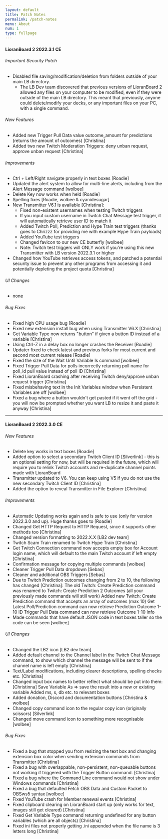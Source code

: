 ```yaml
---
layout: default
title: Patch Notes
permalink: /patch-notes
menu: About
num: 1
type: fullpage
---
```


#### LioranBoard 2 2022.3.1 CE

###### Important Security Patch
- Disabled file saving/modification/deletion from folders outside of your main LB directory.
	- The LB Dev team discovered that previous versions of LioranBoard 2 allowed any files on your computer
	to be modified, even if they were outside of the main LB directory. This meant that previously, anyone
	could delete/modify your decks, or any important files on your PC, with a single command.

###### New Features
- Added new Trigger Pull Data value outcome_amount for predictions (returns the amount of outcomes) [Christina]
- Added two new Twitch Moderation Triggers: deny unban request, approve unban request [Christina]

###### Improvements
- Ctrl + Left/Right navigate properly in text boxes [Roadie]
- Updated the alert system to allow for multi-line alerts, including from the Alert Message command [wolbee]
- Delete Key now works when held [Roadie]
- Spelling fixes [Roadie, wolbee & cyanidesugar]
- New Transmitter V6.1 is available [Christina]:
	- Fixed non-existent usernames when testing Twitch triggers
	- If you input custom username in Twitch Chat Message test trigger, it will automatically retrieve user ID to match it
	- Added Twitch Poll, Prediction and Hype Train test triggers (thanks goes to Chrizzz for providing me with example Hype Train payloads)
	- Added YouTube test triggers
	- Changed favicon to our new CE butterfly [wolbee]
	- Note: Twitch test triggers will ONLY work if you're using this new Transmitter with LB version 2022.3.1 or higher
- Changed how YouTube retrieves access tokens, and patched a potential security issue to prevent any other programs from accessing it and potentially depleting the project quota [Christina]

###### UI Changes
- none

###### Bug Fixes
- Fixed high CPU usage bug [Roadie]
- Fixed new extension install bug when using Transmitter V6.X [Christina]
- Get Variable Type now returns "button" if given a button ID instead of a variable [Christina]
- Using Ctrl-Z in a delay box no longer crashes the Receiver [Roadie]
- Updater fixed to check latest and previous forks for most current and second most current release [Roadie]
- Fixed the size of the Wait Until Variable Is command [wolbee]
- Fixed Trigger Pull Data for polls incorrectly returning poll name for poll_id pull value instead of poll ID [Christina]
- Fixed LioranBoard crashing after receiving Twitch deny/approve unban request trigger [Christina]
- Fixed misbehaving text in the Init Variables window when Persistent Variables are off [wolbee]
- Fixed a bug where a button wouldn't get pasted if it went off the grid - you will now be prompted
whether you want LB to resize it and paste it anyway [Christina]

<hr>

#### LioranBoard 2 2022.3.0 CE

###### New Features
- Delete key works in text boxes [Roadie]
- Added option to select a secondary Twitch Client ID [Silverlink] - this is an optional setting for now, but will be required in the future, which will require you to relink Twitch accounts and re-duplicate channel points made with LioranBoard
- Transmitter updated to V6. You can keep using V5 if you do not use the new secondary Twitch Client ID [Christina]
- Added the option to reveal Transmitter in File Explorer [Christina]

###### Improvements
- Automatic Updating works again and is safe to use (only for version 2022.3.0 and up). Huge thanks goes to [Roadie]
- Changed Get HTTP Request to HTTP Request, since it supports other methods too [Christina]
- Changed version formatting to 2022.X.X [LB2 dev team]
- Twitch Scam Train renamed to Twitch Hype Train [Christina]
- Get Twitch Connection command now accepts empty box for Account login name, which will default to the main Twitch account if left empty [Christina]
- Confirmation message for copying multiple commands [wolbee]
- Cleaner Trigger Pull Data dropdown [Sebas]
- Cleaner and additional OBS Triggers [Sebas]
- Due to Twitch Prediction outcomes changing from 2 to 10, the following has changed [Christina]:
	The old Twitch: Create Prediction command was renamed to Twitch: Create Prediction 2 Outcomes (all your previously made commands will still work)
	Added new Twitch: Create Prediction command that accepts an array of outcomes (max 10)
	Get Latest Poll/Prediction command can now retrieve Prediction Outcome 1-10 ID
	Trigger Pull Data command can now retrieve Outcome 1-10 Info
- Made commands that have default JSON code in text boxes taller so the code can be seen [wolbee]

###### UI Changes
- Changed the LB2 icon [LB2 dev team]
- Added default channel to the Channel label in the Twitch Chat Message command, to show which channel the message will be sent to if the channel name is left empty [Christina]
- Text/Label modifications, including clearer descriptions, spelling checks etc. [Christina]
- Changed input box names to better reflect what should be put into them: [Christinna]
	Save Variable As => save the result into a new or existing variable
	Added ms, s, db etc. to relevant boxes 
- Added donation, Discord and documentation buttons [Christina & wolbee]
- Changed copy command icon to the regular copy icon (originally scissors) [Silverlink]
- Changed move command icon to something more recognisable [wolbee]

###### Bug Fixes
- Fixed a bug that stopped you from resizing the text box and changing extension box color when sending extension commands from Transmitter [Christina]
- Fixed a bug with overlappable, non-persistent, non-queuable buttons not working if triggered with the Trigger Button command. [Christina] 
- Fixed a bug where the Command Line command would not show under Windows commands [Christina]
- Fixed a bug that defaulted Fetch OBS Data and Custom Packet to OBSws5 syntax [wolbee]
- Fixed YouTube crash for Member renewal events [Christina]
- Fixed clipboard clearing on LioranBoard start up (only works for text, images still get cleared) [Christina]
- Fixed Get Variable Type command returning undefined for any button variables (which are all objects) [Christina]
- Fixed ini files not properly getting .ini appended when the file name is 3 letters long [Christina]
